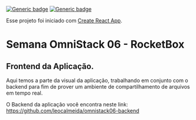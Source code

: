 [![Generic badge](https://img.shields.io/badge/React->=16.13.1-blue.svg)](https://shields.io/)
[![Generic badge](https://img.shields.io/badge/React_Hooks-Yes-yellow.svg)](https://shields.io/)

Esse projeto foi iniciado com [Create React App](https://github.com/facebook/create-react-app).
# Semana OmniStack 06 - RocketBox
## Frontend da Aplicação.

Aqui temos a parte da visual da aplicação, trabalhando em conjunto com o backend para fim de prover um ambiente de compartilhamento de arquivos em tempo real.

O Backend da aplicação você encontra neste link: https://github.com/leocalmeida/omnistack06-backend


